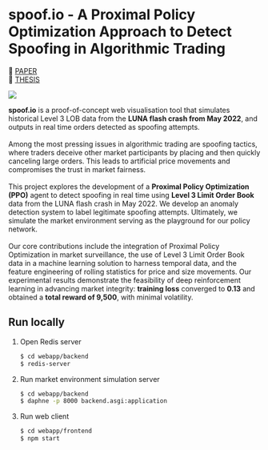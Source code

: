 # spoof.io - A Proximal Policy Optimization Approach to Detect Spoofing in Algorithmic Trading
📜 [PAPER](https://github.com/iuliagroza/spoof.io/blob/main/thesis/IEEE_A_Proximal_Policy_Optimization_Approach_to_Detect_Spoofing_in_Algorithmic_Trading.pdf) <br>
📕 [THESIS](https://github.com/iuliagroza/spoof.io/blob/main/thesis/A_Proximal_Policy_Optimization_Approach_to_Detect_Spoofing_in_Algorithmic_Trading.pdf)

![](https://github.com/iuliagroza/spoof.io/blob/main/thesis/misc/spoofio-capture.gif)

**spoof.io** is a proof-of-concept web visualisation tool that simulates historical Level 3 LOB data from the **LUNA flash crash from May 2022**, and outputs in real time orders detected as spoofing attempts. <br><br> Among the most pressing issues in algorithmic trading are spoofing tactics, where traders deceive other market participants by placing and then quickly canceling large orders. This leads to artificial price movements and compromises the trust in market fairness. <br><br> This project explores the development of a **Proximal Policy Optimization (PPO)** agent to detect spoofing in real time using **Level 3 Limit Order Book** data from the LUNA flash crash in May 2022. We develop an anomaly detection system to label legitimate spoofing attempts. Ultimately, we simulate the market environment serving as the playground for our policy network. <br><br> Our core contributions include the integration of Proximal Policy Optimization in market surveillance, the use of Level 3 Limit Order Book data in a machine learning solution to harness temporal data, and the feature engineering of rolling statistics for price and size movements. Our experimental results demonstrate the feasibility of deep reinforcement learning in advancing market integrity: **training loss** converged to **0.13** and obtained a **total reward of 9,500**, with minimal volatility.

## Run locally
1. Open Redis server
   ```bash
   $ cd webapp/backend
   $ redis-server
   ```
2. Run market environment simulation server
   ```bash
   $ cd webapp/backend
   $ daphne -p 8000 backend.asgi:application
   ```
3. Run web client
   ```bash
   $ cd webapp/frontend
   $ npm start
   ```
